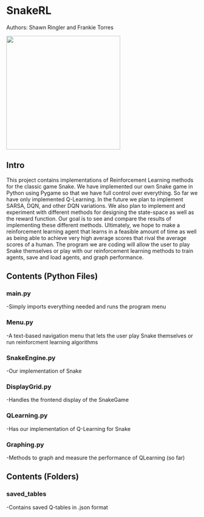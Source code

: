 # SnakeRL

Authors: Shawn Ringler and Frankie Torres

<img src="https://urbantropics.com/wp-content/uploads/2020/05/IMG_7746.jpg" width="300">

## Intro

This project contains implementations of Reinforcement Learning methods for the classic game Snake. We have implemented our own Snake game 
in Python using Pygame so that we have full control over everything. So far we have only implemented Q-Learning. In the future we plan to implement SARSA, 
DQN, and other DQN variations. We also plan to implement and experiment with different methods for designing the state-space 
as well as the reward function. Our goal is to see and compare the results of implementing these different methods. Ultimately, we hope to 
make a reinforcement learning agent that learns in a feasible amount of time as well as being able to achieve very high average scores that rival
the average scores of a human. The program we are coding will allow the user to play Snake themselves or play with our reinforcement
learning methods to train agents, save and load agents, and graph performance.

## Contents (Python Files)

### main.py
-Simply imports everything needed and runs the program menu

### Menu.py
-A text-based navigation menu that lets the user play Snake themselves or run reinforcment learning algorithms

### SnakeEngine.py
-Our implementation of Snake

### DisplayGrid.py
-Handles the frontend display of the SnakeGame

### QLearning.py
-Has our implementation of Q-Learning for Snake

### Graphing.py
-Methods to graph and measure the performance of QLearning (so far)

## Contents (Folders)

### saved_tables
-Contains saved Q-tables in .json format

